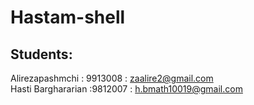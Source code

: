 # Hastam-shell
## Students:
Alirezapashmchi : 9913008  : zaalire2@gmail.com</br>
Hasti Barghararian   :9812007  :  h.bmath10019@gmail.com
</br>

